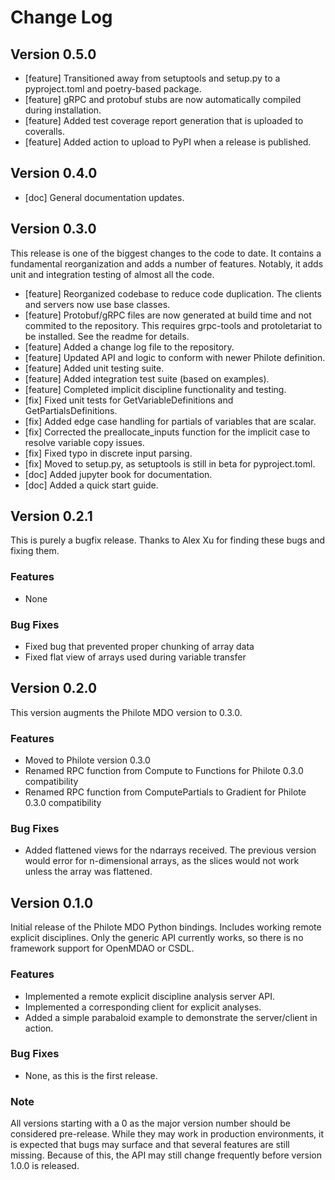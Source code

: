 # Change Log

## Version 0.5.0

- [feature] Transitioned away from setuptools and setup.py to a pyproject.toml
  and poetry-based package.
- [feature] gRPC and protobuf stubs are now automatically compiled during
   installation.
- [feature] Added test coverage report generation that is uploaded to
  coveralls.
- [feature] Added action to upload to PyPI when a release is published. 

## Version 0.4.0

- [doc] General documentation updates.


## Version 0.3.0

This release is one of the biggest changes to the code to date. It contains a
fundamental reorganization and adds a number of features. Notably, it adds
unit and integration testing of almost all the code.

- [feature] Reorganized codebase to reduce code duplication. The clients and
  servers now use base classes.
- [feature] Protobuf/gRPC files are now generated at build time and not commited
  to the repository. This requires grpc-tools and protoletariat to be installed.
  See the readme for details.
- [feature] Added a change log file to the repository.
- [feature] Updated API and logic to conform with newer Philote definition.
- [feature] Added unit testing suite.
- [feature] Added integration test suite (based on examples).
- [feature] Completed implicit discipline functionality and testing.
- [fix] Fixed unit tests for GetVariableDefinitions and GetPartialsDefinitions.
- [fix] Added edge case handling for partials of variables that are scalar.
- [fix] Corrected the preallocate_inputs function for the implicit case to
  resolve variable copy issues.
- [fix] Fixed typo in discrete input parsing.
- [fix] Moved to setup.py, as setuptools is still in beta for pyproject.toml.
- [doc] Added jupyter book for documentation.
- [doc] Added a quick start guide.


## Version 0.2.1

This is purely a bugfix release. Thanks to Alex Xu for finding these bugs and fixing them.

### Features

- None

### Bug Fixes

- Fixed bug that prevented proper chunking of array data
- Fixed flat view of arrays used during variable transfer


## Version 0.2.0

This version augments the Philote MDO version to 0.3.0.

### Features

- Moved to Philote version 0.3.0
- Renamed RPC function from Compute to Functions for Philote 0.3.0 compatibility
- Renamed RPC function from ComputePartials to Gradient for Philote 0.3.0 compatibility

### Bug Fixes

- Added flattened views for the ndarrays received. The previous version would 
  error for n-dimensional arrays, as the slices would not work unless the array
  was flattened.


## Version 0.1.0

Initial release of the Philote MDO Python bindings. Includes working remote 
explicit disciplines. Only the generic API currently works, so there is no
framework support for OpenMDAO or CSDL.

### Features

- Implemented a remote explicit discipline analysis server API.
- Implemented a corresponding client for explicit analyses.
- Added a simple parabaloid example to demonstrate the server/client in
action.

### Bug Fixes

- None, as this is the first release.

### Note

All versions starting with a 0 as the major version number should be
considered pre-release. While they may work in production environments,
it is expected that bugs may surface and that several features are still
missing. Because of this, the API may still change frequently before version
1.0.0 is released.
